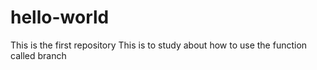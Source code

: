 # hello-world
This is the first repository
This is to study about how to use the function called branch
